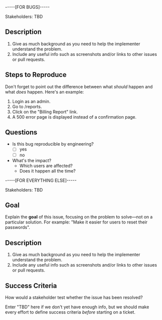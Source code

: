 -----[FOR BUGS]-----

Stakeholders: TBD

## Description

1. Give as much background as you need to help the implementer understand the
problem.
2. Include any useful info such as screenshots and/or links to other issues or
pull requests.

## Steps to Reproduce

Don't forget to point out the difference between what *should* happen and what
*does* happen. Here's an example:

1. Login as an admin.
2. Go to /reports.
3. Click on the "Billing Report" link.
4. A 500 error page is displayed instead of a confirmation page.

## Questions

* Is this bug reproducible by engineering?
  - [ ] yes
  - [ ] no

* What's the impact?
  * Which users are affected?
  * Does it happen all the time?


-----[FOR EVERYTHING ELSE]-----

Stakeholders: TBD

## Goal

Explain the **goal** of this issue, focusing on the problem to solve—not on a
particular solution. For example: "Make it easier for users to reset their
passwords".

## Description

1. Give as much background as you need to help the implementer understand the
problem.
2. Include any useful info such as screenshots and/or links to other issues or
pull requests.

## Success Criteria

How would a stakeholder test whether the issue has been resolved?

Enter "TBD" here if we don't yet have enough info, but we should make every
effort to define success criteria *before* starting on a ticket.

